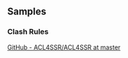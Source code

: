 ## Samples



### Clash Rules

[GitHub - ACL4SSR/ACL4SSR at master](https://github.com/ACL4SSR/ACL4SSR/tree/master)